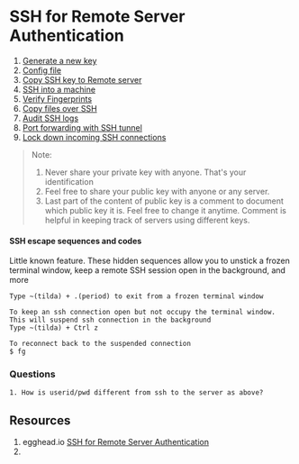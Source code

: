# SSH for Remote Server Authentication

1. [Generate a new key](./ssh_keygen.md)
2. [Config file](./ssh_config_file.md)
3. [Copy SSH key to Remote server](./copy_ssh_key_to_remote_server.md)
4. [SSH into a machine](./ssh_into_a_machine.md)
5. [Verify Fingerprints](./ssh_verify_fingerprints.md)
6. [Copy files over SSH](./copy_files_over_ssh.md)
7. [Audit SSH logs](./ssh_audit_logs.md)
8. [Port forwarding with SSH tunnel](./port_forwarding_with_ssh_tunnel.md)
9. [Lock down incoming SSH connections](./lock_down_incoming_ssh_connections.md)

> Note:
>
> 1. Never share your private key with anyone. That's your identification
> 2. Feel free to share your public key with anyone or any server.
> 3. Last part of the content of public key is a comment to document which public key it is. Feel free to change it anytime. Comment is helpful in keeping track of servers using different keys.

#### SSH escape sequences and codes

Little known feature. These hidden sequences allow you to unstick a frozen terminal window, keep a remote SSH session open in the background, and more
```
Type ~(tilda) + .(period) to exit from a frozen terminal window

To keep an ssh connection open but not occupy the terminal window.
This will suspend ssh connection in the background
Type ~(tilda) + Ctrl z

To reconnect back to the suspended connection
$ fg
```

### Questions

```
1. How is userid/pwd different from ssh to the server as above?
```

## Resources
1. egghead.io [SSH for Remote Server Authentication](https://egghead.io/courses/ssh-for-remote-server-authentication)
2. 